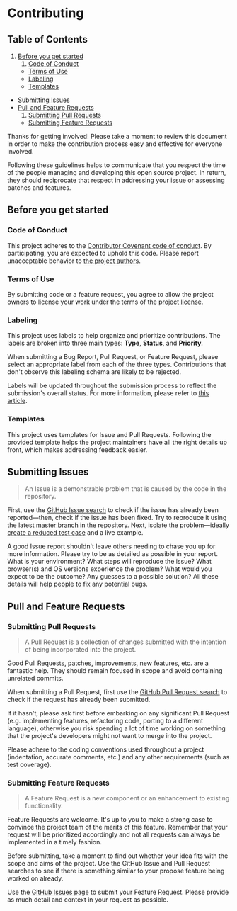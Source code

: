 # Contributing

## Table of Contents
1. [Before you get started](#before-you-get-started)
    1. [Code of Conduct](#code-of-conduct)
    - [Terms of Use](#terms-of-use)
    - [Labeling](#labeling)
    - [Templates](#templates)
- [Submitting Issues](#submitting-issues)
- [Pull and Feature Requests](#pull-and-feature-requests)
    1. [Submitting Pull Requests](#submitting-pull-requests) 
    - [Submitting Feature Requests](#submitting-feature-requests) 

Thanks for getting involved! Please take a moment to review this document in order to make the contribution process easy and effective for everyone involved.

Following these guidelines helps to communicate that you respect the time of the people managing and developing this open source project. In return, they should reciprocate that respect in addressing your issue or assessing patches and features.


## Before you get started

### Code of Conduct
This project adheres to the [Contributor Covenant code of conduct](http://contributor-covenant.org/version/1/4/). By participating, you are expected to uphold this code. Please report unacceptable behavior to [the project authors](https://github.com/ericwbailey/sass-component-template/blob/master/AUTHORS).

### Terms of Use
By submitting code or a feature request, you agree to allow the project owners to license your work under the terms of the [project license](https://github.com/ericwbailey/sass-component-template/blob/master/LICENSE).

### Labeling
This project uses labels to help organize and prioritize contributions. The labels are broken into three main types: **Type**, **Status**, and **Priority**.

When submitting a Bug Report, Pull Request, or Feature Request, please select an appropriate label from each of the three types. Contributions that don't observe this labeling schema are likely to be rejected.

Labels will be updated throughout the submission process to reflect the submission's overall status. For more information, please refer to [this article](https://medium.com/@dave_lunny/sane-github-labels-c5d2e6004b63#.fh462xzfj).

### Templates
This project uses templates for Issue and Pull Requests. Following the provided template helps the project maintainers have all the right details up front, which makes addressing feedback easier. 


## Submitting Issues

>An Issue is a demonstrable problem that is caused by the code in the repository.

First, use the [GitHub Issue search](https://github.com/ericwbailey/sass-component-template/issues) to check if the issue has already been reported—then, check if the issue has been fixed. Try to reproduce it using the latest [master branch](https://github.com/$$githubAuthor/$$githubTitle) in the repository. Next, isolate the problem—ideally [create a reduced test case](https://css-tricks.com/reduced-test-cases/) and a live example.

A good Issue report shouldn't leave others needing to chase you up for more information. Please try to be as detailed as possible in your report. What is your environment? What steps will reproduce the issue? What browser(s) and OS versions experience the problem? What would you expect to be the outcome? Any guesses to a possible solution? All these details will help people to fix any potential bugs.

## Pull and Feature Requests

### Submitting Pull Requests

>A Pull Request is a collection of changes submitted with the intention of being incorporated into the project.

Good Pull Requests, patches, improvements, new features, etc. are a fantastic help. They should remain focused in scope and avoid containing unrelated commits.

When submitting a Pull Request, first use the [GitHub Pull Request search](https://github.com/ericwbailey/sass-component-template/pulls) to check if the request has already been submitted. 

If it hasn't, please ask first before embarking on any significant Pull Request (e.g. implementing features, refactoring code, porting to a different language), otherwise you risk spending a lot of time working on something that the project's developers might not want to merge into the project.

Please adhere to the coding conventions used throughout a project (indentation, accurate comments, etc.) and any other requirements (such as test coverage).


### Submitting Feature Requests

>A Feature Request is a new component or an enhancement to existing functionality.

Feature Requests are welcome. It's up to you to make a strong case to convince the project team of the merits of this feature. Remember that your request will be prioritized accordingly and not all requests can always be implemented in a timely fashion.

Before submitting, take a moment to find out whether your idea fits with the scope and aims of the project. Use the GitHub Issue and Pull Request searches to see if there is something similar to your propose feature being worked on already.

Use the [GitHub Issues page](https://github.com/ericwbailey/sass-component-template/issues) to submit your Feature Request. Please provide as much detail and context in your request as possible.
